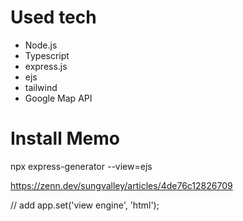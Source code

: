 # Used tech

* Node.js
* Typescript
* express.js
* ejs
* tailwind
* Google Map API

# Install Memo

npx express-generator --view=ejs

https://zenn.dev/sungvalley/articles/4de76c12826709

// add
app.set('view engine', 'html');